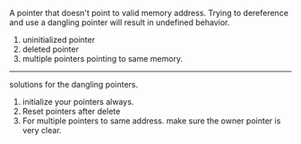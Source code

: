 A pointer that doesn't point to valid memory address. Trying to dereference and use a dangling pointer will result in undefined behavior.

1. uninitialized pointer
2. deleted pointer
3. multiple pointers pointing to same memory.

---

solutions for the dangling pointers.

1. initialize your pointers always.
2. Reset pointers after delete
3. For multiple pointers to same address. make sure the owner pointer is very clear.
